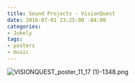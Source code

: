 ```yaml
---
title: Sound Projects - VisionQuest
date: 2016-07-01 23:25:00 -04:00
categories:
- Jukely
tags:
- posters
- music
---
```


![VISIONQUEST_poster_11_17 (1)-1348.png](/uploads/VISIONQUEST_poster_11_17%20(1)-1348.png)